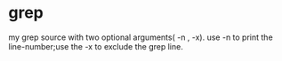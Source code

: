 # grep
my grep source with two optional arguments( -n , -x). use -n to print the line-number;use the -x to exclude the grep line.
